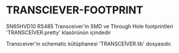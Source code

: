 # TRANSCIEVER-FOOTPRINT
SN65HVD10 RS485 Transceiver'in SMD ve Through Hole footprintleri 'TRANSCEİVER.pretty' klasörünün içindedir

Transceiver'in schematic kütüphanesi 'TRANSCEİVER.lib' dosyasıdır.
